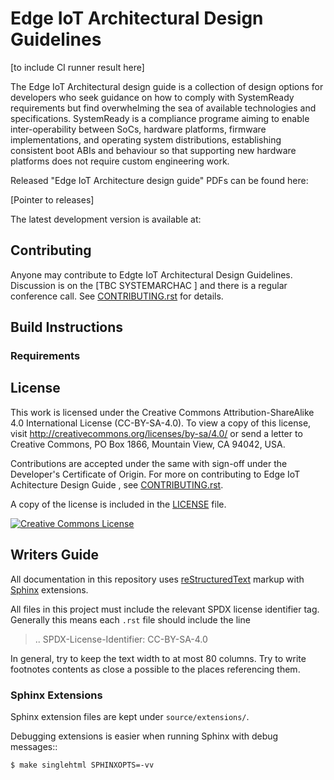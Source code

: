 # Edge IoT Architectural Design Guidelines

[to include CI runner result here]

The Edge IoT Architectural design guide is a collection of design options for developers who seek guidance on how to comply with SystemReady requirements but find overwhelming the sea of available technologies and specifications.
SystemReady is a compliance programe aiming to enable inter-operability between SoCs, hardware platforms, firmware implementations, and operating system distributions, establishing consistent boot ABIs and behaviour so that supporting new hardware platforms does not require custom engineering work.

Released "Edge IoT Architecture design guide" PDFs can be found here:

[Pointer to releases]

The latest development version is available at:


## Contributing
Anyone may contribute to Edgte IoT Architectural Design Guidelines. Discussion is on the
[TBC  SYSTEMARCHAC ] and there is a regular conference call.
See [CONTRIBUTING.rst][CONTRIBUTING.rst] for details.

## Build Instructions
### Requirements

## License
This work is licensed under the Creative Commons Attribution-ShareAlike 4.0
International License (CC-BY-SA-4.0). To view a copy of this license, visit
http://creativecommons.org/licenses/by-sa/4.0/ or send a letter to
Creative Commons, PO Box 1866, Mountain View, CA 94042, USA.

Contributions are accepted under the same with sign-off under the Developer's
Certificate of Origin. For more on contributing to Edge IoT Achitecture Design Guide , see [CONTRIBUTING.rst][CONTRIBUTING.rst].

A copy of the license is included in the [LICENSE][LICENSE] file.

[![Creative Commons License](https://i.creativecommons.org/l/by-sa/4.0/88x31.png)](http://creativecommons.org/licenses/by-sa/4.0/)
   
[CONTRIBUTING.rst]: ./CONTRIBUTING.rst
[LICENSE]: ./LICENSE

## Writers Guide
All documentation in this repository uses [reStructuredText][reStructuredText] markup
with [Sphinx][Sphinx] extensions.

All files in this project must include the relevant SPDX license identifier
tag. Generally this means each ``.rst`` file should include the line

 >.. SPDX-License-Identifier: CC-BY-SA-4.0

[reStructuredText]: http://docutils.sourceforge.net/docs/user/rst/quickref.html
[Sphinx]: http://www.sphinx-doc.org/en/master/usage/restructuredtext/basics.html

In general, try to keep the text width to at most 80 columns.
Try to write footnotes contents as close a possible to the places referencing
them.

### Sphinx Extensions
Sphinx extension files are kept under ``source/extensions/``.

Debugging extensions is easier when running Sphinx with debug messages::

  ``$ make singlehtml SPHINXOPTS=-vv``

